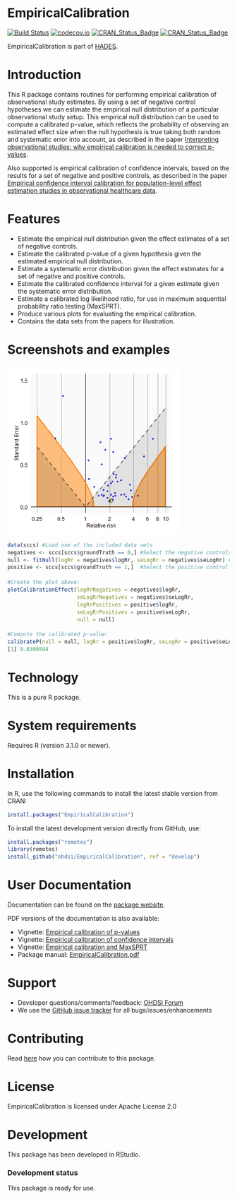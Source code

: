 EmpiricalCalibration
====================

[![Build Status](https://github.com/OHDSI/EmpiricalCalibration/workflows/R-CMD-check/badge.svg)](https://github.com/OHDSI/EmpiricalCalibration/actions?query=workflow%3AR-CMD-check)
[![codecov.io](https://codecov.io/github/OHDSI/EmpiricalCalibration/coverage.svg?branch=main)](https://app.codecov.io/github/OHDSI/EmpiricalCalibration?branch=main)
[![CRAN_Status_Badge](https://www.r-pkg.org/badges/version/EmpiricalCalibration)](https://cran.r-project.org/package=EmpiricalCalibration)
[![CRAN_Status_Badge](https://cranlogs.r-pkg.org/badges/EmpiricalCalibration)](https://cran.r-project.org/package=EmpiricalCalibration)

EmpiricalCalibration is part of [HADES](https://ohdsi.github.io/Hades/).

Introduction
============

This R package contains routines for performing empirical calibration of observational study estimates. By using a set of negative control hypotheses we can estimate the empirical null distribution of a particular observational study setup. This empirical null distribution can be used to compute a calibrated p-value, which reflects the probability of observing an estimated effect size when the null hypothesis is true taking both random and systematic error into account, as described in the paper [Interpreting observational studies: why empirical calibration is needed to correct p-values](http://dx.doi.org/10.1002/sim.5925). 

Also supported is empirical calibration of confidence intervals, based on the results for a set of negative and positive controls, as described in the paper [Empirical confidence interval calibration for population-level effect estimation studies in observational healthcare data](https://doi.org/10.1073/pnas.1708282114).

Features
========
- Estimate the empirical null distribution given the effect estimates of a set of negative controls. 
- Estimate the calibrated p-value of a given hypothesis given the estimated empirical null distribution.
- Estimate a systematic error distribution given the effect estimates for a set of negative and positive controls.
- Estimate the calibrated confidence interval for a given estimate given the systematic error distribution.
- Estimate a calibrated log likelihood ratio, for use in maximum sequential probability ratio testing (MaxSPRT).
- Produce various plots for evaluating the empirical calibration.
- Contains the data sets from the papers for illustration.

Screenshots and examples
========================
<img src="https://github.com/OHDSI/EmpiricalCalibration/raw/main/extras/plot.png" alt="Calibration effect plot" title="Calibration effect plot" />

```r
data(sccs) #Load one of the included data sets
negatives <- sccs[sccs$groundTruth == 0,] #Select the negative controls
null <- fitNull(logRr = negatives$logRr, seLogRr = negatives$seLogRr) #Fit the null distribution
positive <- sccs[sccs$groundTruth == 1,]  #Select the positive control

#Create the plot above:
plotCalibrationEffect(logRrNegatives = negatives$logRr,
                      seLogRrNegatives = negatives$seLogRr,
                      logRrPositives = positive$logRr,
                      seLogRrPositives = positive$seLogRr,
                      null = null)

#Compute the calibrated p-value:
calibrateP(null = null, logRr = positive$logRr, seLogRr = positive$seLogRr) #Compute calibrated p-value
[1] 0.8390598
```

Technology
==========
This is a pure R package.

System requirements
===================
Requires R (version 3.1.0 or newer).

Installation
============
In R, use the following commands to install the latest stable version from CRAN:

```r
install.packages("EmpiricalCalibration")
```

To install the latest development version directly from GitHub, use:

```r
install.packages("remotes")
library(remotes)
install_github("ohdsi/EmpiricalCalibration", ref = "develop")
```
  
User Documentation
==================
Documentation can be found on the [package website](https://ohdsi.github.io/EmpiricalCalibration/).

PDF versions of the documentation is also available:

* Vignette: [Empirical calibration of p-values](https://raw.githubusercontent.com/OHDSI/EmpiricalCalibration/main/inst/doc/EmpiricalPCalibrationVignette.pdf)
* Vignette: [Empirical calibration of confidence intervals](https://raw.githubusercontent.com/OHDSI/EmpiricalCalibration/main/inst/doc/EmpiricalCiCalibrationVignette.pdf)
* Vignette: [Empirical calibration and MaxSPRT](https://raw.githubusercontent.com/OHDSI/EmpiricalCalibration/main/inst/doc/EmpiricalMaxSprtCalibrationVignette.pdf)
* Package manual: [EmpiricalCalibration.pdf](https://raw.githubusercontent.com/OHDSI/EmpiricalCalibration/main/extras/EmpiricalCalibration.pdf) 

Support
=======
* Developer questions/comments/feedback: <a href="http://forums.ohdsi.org/c/developers">OHDSI Forum</a>
* We use the <a href="https://github.com/OHDSI/EmpiricalCalibration/issues">GitHub issue tracker</a> for all bugs/issues/enhancements

Contributing
============
Read [here](https://ohdsi.github.io/Hades/contribute.html) how you can contribute to this package.

License
=======
EmpiricalCalibration is licensed under Apache License 2.0

Development
===========
This package has been developed in RStudio.

### Development status

This package is ready for use.
